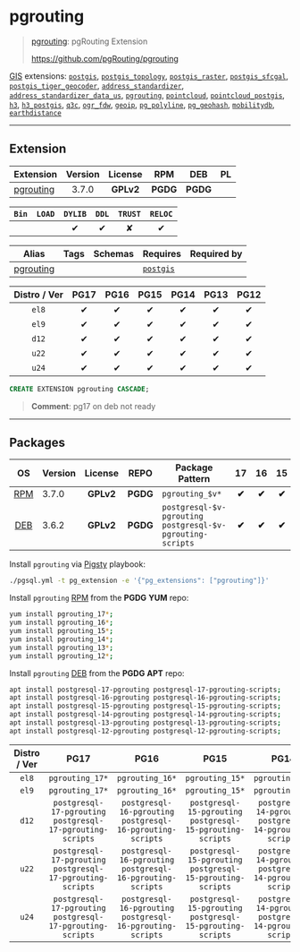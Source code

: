 # pgrouting


> [pgrouting](https://github.com/pgRouting/pgrouting): pgRouting Extension
>
> https://github.com/pgRouting/pgrouting





[GIS](/gis) extensions: [`postgis`](/postgis), [`postgis_topology`](/postgis_topology), [`postgis_raster`](/postgis_raster), [`postgis_sfcgal`](/postgis_sfcgal), [`postgis_tiger_geocoder`](/postgis_tiger_geocoder), [`address_standardizer`](/address_standardizer), [`address_standardizer_data_us`](/address_standardizer_data_us), [`pgrouting`](/pgrouting), [`pointcloud`](/pointcloud), [`pointcloud_postgis`](/pointcloud_postgis), [`h3`](/h3), [`h3_postgis`](/h3_postgis), [`q3c`](/q3c), [`ogr_fdw`](/ogr_fdw), [`geoip`](/geoip), [`pg_polyline`](/pg_polyline), [`pg_geohash`](/pg_geohash), [`mobilitydb`](/mobilitydb), [`earthdistance`](/earthdistance)


-------
## Extension


| Extension | Version | License | RPM | DEB | PL |
|-----------|:-------:|:-------:|:---:|:---:|:--:|
| [pgrouting](https://github.com/pgRouting/pgrouting) | 3.7.0 | **<span class="tcwarn">GPLv2</span>** | **<span class="tccyan">PGDG</span>** | **<span class="tccyan">PGDG</span>** |  |



| `Bin` | `LOAD` | `DYLIB` | `DDL` | `TRUST` | `RELOC` |
|:-----:|:------:|:-------:|:-----:|:-------:|:-------:|
|  |  | <span class="tcblue">✔</span> | <span class="tcblue">✔</span> | <span class="tcwarn">✘</span> | <span class="tcblue">✔</span> |



| Alias | Tags | Schemas | Requires | Required by |
|-------|------|---------|----------|-------------|
| [pgrouting](/pgrouting) |  |  | [`postgis`](postgis) |  |



| Distro / Ver | PG17 | PG16 | PG15 | PG14 | PG13 | PG12 |
|:------------:|:----:|:----:|:----:|:----:|:----:|:----:|
| `el8` | <span class="tcblue">✔</span> | <span class="tcblue">✔</span> | <span class="tcblue">✔</span> | <span class="tcblue">✔</span> | <span class="tcblue">✔</span> | <span class="tcblue">✔</span> |
| `el9` | <span class="tcblue">✔</span> | <span class="tcblue">✔</span> | <span class="tcblue">✔</span> | <span class="tcblue">✔</span> | <span class="tcblue">✔</span> | <span class="tcblue">✔</span> |
| `d12` | <span class="tcblue">✔</span> | <span class="tcblue">✔</span> | <span class="tcblue">✔</span> | <span class="tcblue">✔</span> | <span class="tcblue">✔</span> | <span class="tcblue">✔</span> |
| `u22` | <span class="tcblue">✔</span> | <span class="tcblue">✔</span> | <span class="tcblue">✔</span> | <span class="tcblue">✔</span> | <span class="tcblue">✔</span> | <span class="tcblue">✔</span> |
| `u24` | <span class="tcblue">✔</span> | <span class="tcblue">✔</span> | <span class="tcblue">✔</span> | <span class="tcblue">✔</span> | <span class="tcblue">✔</span> | <span class="tcblue">✔</span> |





```sql
CREATE EXTENSION pgrouting CASCADE;
```
> **Comment**: pg17 on deb not ready
-----------


## Packages


| OS | Version | License | REPO | Package Pattern | 17 | 16 | 15 | 14 | 13 | 12 | Dependency |
|:--:|---------|:-------:|:----:|-----------------|:--:|:--:|:--:|:--:|:--:|:--:|------------|
| [RPM](/rpm) | 3.7.0 | **<span class="tcwarn">GPLv2</span>** | **<span class="tccyan">PGDG</span>** | `pgrouting_$v*` | **<span class="tccyan">✔</span>** | **<span class="tccyan">✔</span>** | **<span class="tccyan">✔</span>** | **<span class="tccyan">✔</span>** | **<span class="tccyan">✔</span>** | **<span class="tccyan">✔</span>** |  |
| [DEB](/deb) | 3.6.2 | **<span class="tcwarn">GPLv2</span>** | **<span class="tccyan">PGDG</span>** | `postgresql-$v-pgrouting postgresql-$v-pgrouting-scripts` | **<span class="tccyan">✔</span>** | **<span class="tccyan">✔</span>** | **<span class="tccyan">✔</span>** | **<span class="tccyan">✔</span>** | **<span class="tccyan">✔</span>** | **<span class="tccyan">✔</span>** |  |



Install `pgrouting` via [Pigsty](https://pigsty.io/docs/pgext/usage/install/) playbook:

```bash
./pgsql.yml -t pg_extension -e '{"pg_extensions": ["pgrouting"]}'
```


Install `pgrouting` [RPM](/rpm) from the **<span class="tccyan">PGDG</span>** **YUM** repo:

```bash
yum install pgrouting_17*;
yum install pgrouting_16*;
yum install pgrouting_15*;
yum install pgrouting_14*;
yum install pgrouting_13*;
yum install pgrouting_12*;
```


Install `pgrouting` [DEB](/deb) from the **<span class="tccyan">PGDG</span>** **APT** repo:

```bash
apt install postgresql-17-pgrouting postgresql-17-pgrouting-scripts;
apt install postgresql-16-pgrouting postgresql-16-pgrouting-scripts;
apt install postgresql-15-pgrouting postgresql-15-pgrouting-scripts;
apt install postgresql-14-pgrouting postgresql-14-pgrouting-scripts;
apt install postgresql-13-pgrouting postgresql-13-pgrouting-scripts;
apt install postgresql-12-pgrouting postgresql-12-pgrouting-scripts;
```




| Distro / Ver | PG17 | PG16 | PG15 | PG14 | PG13 | PG12 |
|:------------:|:----:|:----:|:----:|:----:|:----:|:----:|
| `el8` | `pgrouting_17*` | `pgrouting_16*` | `pgrouting_15*` | `pgrouting_14*` | `pgrouting_13*` | `pgrouting_12*` |
| `el9` | `pgrouting_17*` | `pgrouting_16*` | `pgrouting_15*` | `pgrouting_14*` | `pgrouting_13*` | `pgrouting_12*` |
| `d12` | `postgresql-17-pgrouting`<br>`postgresql-17-pgrouting-scripts` | `postgresql-16-pgrouting`<br>`postgresql-16-pgrouting-scripts` | `postgresql-15-pgrouting`<br>`postgresql-15-pgrouting-scripts` | `postgresql-14-pgrouting`<br>`postgresql-14-pgrouting-scripts` | `postgresql-13-pgrouting`<br>`postgresql-13-pgrouting-scripts` | `postgresql-12-pgrouting`<br>`postgresql-12-pgrouting-scripts` |
| `u22` | `postgresql-17-pgrouting`<br>`postgresql-17-pgrouting-scripts` | `postgresql-16-pgrouting`<br>`postgresql-16-pgrouting-scripts` | `postgresql-15-pgrouting`<br>`postgresql-15-pgrouting-scripts` | `postgresql-14-pgrouting`<br>`postgresql-14-pgrouting-scripts` | `postgresql-13-pgrouting`<br>`postgresql-13-pgrouting-scripts` | `postgresql-12-pgrouting`<br>`postgresql-12-pgrouting-scripts` |
| `u24` | `postgresql-17-pgrouting`<br>`postgresql-17-pgrouting-scripts` | `postgresql-16-pgrouting`<br>`postgresql-16-pgrouting-scripts` | `postgresql-15-pgrouting`<br>`postgresql-15-pgrouting-scripts` | `postgresql-14-pgrouting`<br>`postgresql-14-pgrouting-scripts` | `postgresql-13-pgrouting`<br>`postgresql-13-pgrouting-scripts` | `postgresql-12-pgrouting`<br>`postgresql-12-pgrouting-scripts` |





